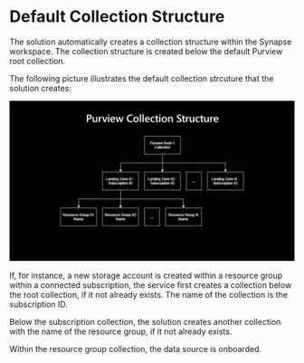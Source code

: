 # Default Collection Structure

The solution automatically creates a collection structure within the Synapse workspace. The collection structure is created below the default Purview root collection.

The following picture illustrates the default collection strcuture that the solution creates:

![Purview Default Collection Structure](./images/PurviewCollectionStructure.png)

If, for instance, a new storage account is created within a resource group within a connected subscription, the service 
first creates a collection below the root collection, if it not already exists. The name of the collection is the subscription ID. 

Below the subscription collection, the solution creates another collection with the name of the resource group, if it not already exists.

Within the resource group collection, the data source is onboarded.
